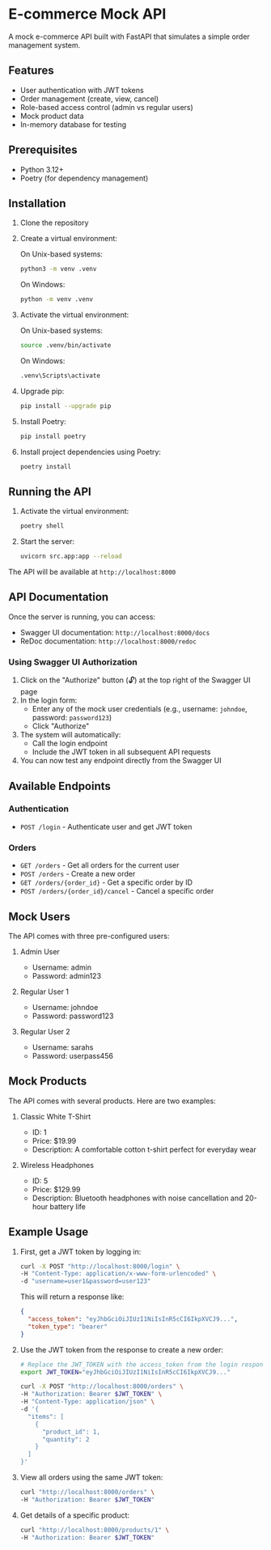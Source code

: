 # E-commerce Mock API

A mock e-commerce API built with FastAPI that simulates a simple order management system.

## Features

- User authentication with JWT tokens
- Order management (create, view, cancel)
- Role-based access control (admin vs regular users)
- Mock product data
- In-memory database for testing

## Prerequisites

- Python 3.12+
- Poetry (for dependency management)

## Installation

1. Clone the repository
2. Create a virtual environment:

   On Unix-based systems:
   ```bash
   python3 -m venv .venv
   ```

   On Windows:
   ```bash
   python -m venv .venv
   ```

3. Activate the virtual environment:

   On Unix-based systems:
   ```bash
   source .venv/bin/activate
   ```

   On Windows:
   ```bash
   .venv\Scripts\activate
   ```

4. Upgrade pip:
   ```bash
   pip install --upgrade pip
   ```

5. Install Poetry:
   ```bash
   pip install poetry
   ```

3. Install project dependencies using Poetry:
   ```bash
   poetry install
   ```

## Running the API

1. Activate the virtual environment:
   ```bash
   poetry shell
   ```

2. Start the server:
   ```bash
   uvicorn src.app:app --reload
   ```

The API will be available at `http://localhost:8000`

## API Documentation

Once the server is running, you can access:
- Swagger UI documentation: `http://localhost:8000/docs`
- ReDoc documentation: `http://localhost:8000/redoc`

### Using Swagger UI Authorization

1. Click on the "Authorize" button (🔓) at the top right of the Swagger UI page
2. In the login form:
   - Enter any of the mock user credentials (e.g., username: `johndoe`, password: `password123`)
   - Click "Authorize"
3. The system will automatically:
   - Call the login endpoint
   - Include the JWT token in all subsequent API requests
4. You can now test any endpoint directly from the Swagger UI

## Available Endpoints

### Authentication
- `POST /login` - Authenticate user and get JWT token

### Orders
- `GET /orders` - Get all orders for the current user
- `POST /orders` - Create a new order
- `GET /orders/{order_id}` - Get a specific order by ID
- `POST /orders/{order_id}/cancel` - Cancel a specific order

## Mock Users

The API comes with three pre-configured users:

1. Admin User
   - Username: admin
   - Password: admin123

2. Regular User 1
   - Username: johndoe
   - Password: password123

3. Regular User 2
   - Username: sarahs
   - Password: userpass456

## Mock Products

The API comes with several products. Here are two examples:

1. Classic White T-Shirt
   - ID: 1
   - Price: $19.99
   - Description: A comfortable cotton t-shirt perfect for everyday wear

2. Wireless Headphones
   - ID: 5
   - Price: $129.99
   - Description: Bluetooth headphones with noise cancellation and 20-hour battery life

## Example Usage

1. First, get a JWT token by logging in:
   ```bash
   curl -X POST "http://localhost:8000/login" \
   -H "Content-Type: application/x-www-form-urlencoded" \
   -d "username=user1&password=user123"
   ```

   This will return a response like:
   ```json
   {
     "access_token": "eyJhbGciOiJIUzI1NiIsInR5cCI6IkpXVCJ9...",
     "token_type": "bearer"
   }
   ```

2. Use the JWT token from the response to create a new order:
   ```bash
   # Replace the JWT_TOKEN with the access_token from the login response
   export JWT_TOKEN="eyJhbGciOiJIUzI1NiIsInR5cCI6IkpXVCJ9..."

   curl -X POST "http://localhost:8000/orders" \
   -H "Authorization: Bearer $JWT_TOKEN" \
   -H "Content-Type: application/json" \
   -d '{
     "items": [
       {
         "product_id": 1,
         "quantity": 2
       }
     ]
   }'
   ```

3. View all orders using the same JWT token:
   ```bash
   curl "http://localhost:8000/orders" \
   -H "Authorization: Bearer $JWT_TOKEN"
   ```

4. Get details of a specific product:
   ```bash
   curl "http://localhost:8000/products/1" \
   -H "Authorization: Bearer $JWT_TOKEN"
   ```
